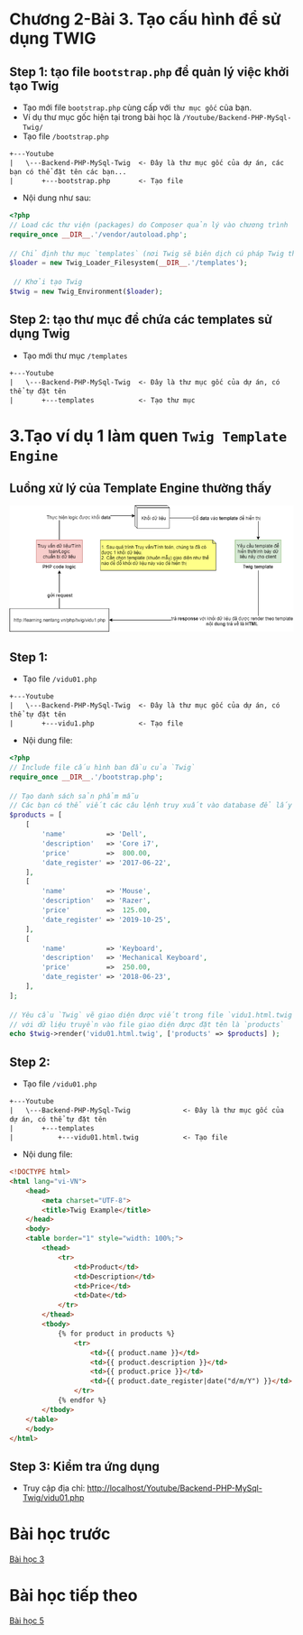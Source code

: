 # Chương 2-Bài 3. Tạo cấu hình để sử dụng TWIG

## Step 1: tạo file `bootstrap.php` để quản lý việc khởi tạo Twig
- Tạo mới file `bootstrap.php` cùng cấp với `thư mục gốc` của bạn. 
- Ví dụ thư mục gốc hiện tại trong bài học là `/Youtube/Backend-PHP-MySql-Twig/`
- Tạo file `/bootstrap.php`
```
+---Youtube
|   \---Backend-PHP-MySql-Twig  <- Đây là thư mục gốc của dự án, các bạn có thể đặt tên các bạn...
|       +---bootstrap.php       <- Tạo file
```
- Nội dung như sau:
```php
<?php
// Load các thư viện (packages) do Composer quản lý vào chương trình
require_once __DIR__.'/vendor/autoload.php';

// Chỉ định thư mục `templates` (nơi Twig sẽ biên dịch cú pháp Twig thành các đoạn code PHP)
$loader = new Twig_Loader_Filesystem(__DIR__.'/templates');

 // Khởi tạo Twig
$twig = new Twig_Environment($loader);
```

## Step 2: tạo thư mục để chứa các templates sử dụng Twig
- Tạo mới thư mục `/templates`
```
+---Youtube
|   \---Backend-PHP-MySql-Twig  <- Đây là thư mục gốc của dự án, có thể tự đặt tên
|       +---templates           <- Tạo thư mục
```

# 3.Tạo ví dụ 1 làm quen `Twig Template Engine`
## Luồng xử lý của Template Engine thường thấy
<p align="center">
  <img src="../images/TwigTemplateDataFlow.png" width="700">
</p>

## Step 1:
- Tạo file `/vidu01.php`
```
+---Youtube
|   \---Backend-PHP-MySql-Twig  <- Đây là thư mục gốc của dự án, có thể tự đặt tên
|       +---vidu1.php           <- Tạo file
```
- Nội dung file:
```php
<?php
// Include file cấu hình ban đầu của `Twig`
require_once __DIR__.'/bootstrap.php';

// Tạo danh sách sản phẩm mẫu
// Các bạn có thể viết các câu lệnh truy xuất vào database để lấy dữ liệu, ...
$products = [
    [
        'name'          => 'Dell',
        'description'   => 'Core i7',
        'price'         =>  800.00,
        'date_register' => '2017-06-22',
    ],
    [
        'name'          => 'Mouse',
        'description'   => 'Razer',
        'price'         =>  125.00,
        'date_register' => '2019-10-25',
    ],
    [
        'name'          => 'Keyboard',
        'description'   => 'Mechanical Keyboard',
        'price'         =>  250.00,
        'date_register' => '2018-06-23',
    ],
];

// Yêu cầu `Twig` vẽ giao diện được viết trong file `vidu1.html.twig`
// với dữ liệu truyền vào file giao diện được đặt tên là `products`
echo $twig->render('vidu01.html.twig', ['products' => $products] );
```

## Step 2:
- Tạo file `/vidu01.php`
```
+---Youtube
|   \---Backend-PHP-MySql-Twig             <- Đây là thư mục gốc của dự án, có thể tự đặt tên
|       +---templates           
|           +---vidu01.html.twig           <- Tạo file
```
- Nội dung file:
```html
<!DOCTYPE html>
<html lang="vi-VN">
    <head>
        <meta charset="UTF-8">
        <title>Twig Example</title>
    </head>
    <body>
    <table border="1" style="width: 100%;">
        <thead>
            <tr>
                <td>Product</td>
                <td>Description</td>
                <td>Price</td>
                <td>Date</td>
            </tr>
        </thead>
        <tbody>
            {% for product in products %}
                <tr>
                    <td>{{ product.name }}</td>
                    <td>{{ product.description }}</td>
                    <td>{{ product.price }}</td>
                    <td>{{ product.date_register|date("d/m/Y") }}</td>
                </tr>
            {% endfor %}
        </tbody>
    </table>
    </body>
</html>
```

## Step 3: Kiểm tra ứng dụng
- Truy cập địa chỉ: [http://localhost/Youtube/Backend-PHP-MySql-Twig/vidu01.php](http://localhost/Youtube/Backend-PHP-MySql-Twig/vidu01.php)

# Bài học trước
[Bài học 3](./Chapter2/Readme-Bai2.md)
# Bài học tiếp theo
[Bài học 5](../Chapter3/Readme-Bai1.md)